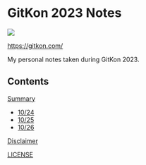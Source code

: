 # GitKon 2023 Notes

![](https://gitkon.com/wp-content/uploads/gitkon-logo-1024x347.png)

<https://gitkon.com/>

My personal notes taken during GitKon 2023.

## Contents

[Summary](./summary.md)

* [10/24](./10-24.md)
* [10/25](./10-25.md)
* [10/26](./10-26.md)

[Disclaimer](./disclaimer.md)

[LICENSE](./LICENSE)
